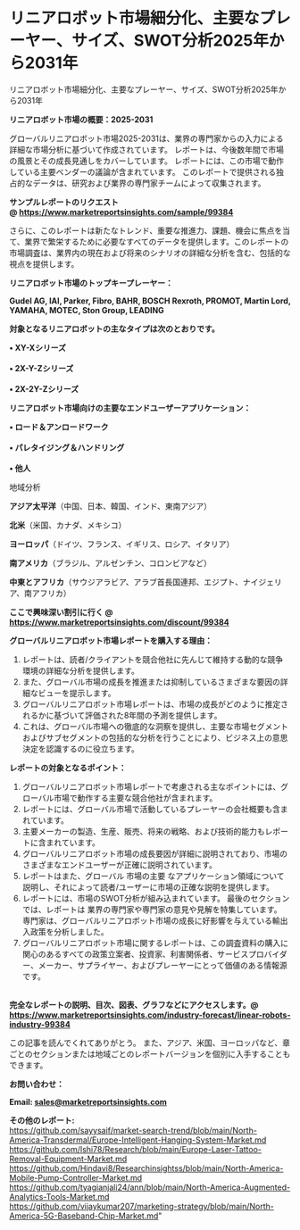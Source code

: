 # リニアロボット市場細分化、主要なプレーヤー、サイズ、SWOT分析2025年から2031年
リニアロボット市場細分化、主要なプレーヤー、サイズ、SWOT分析2025年から2031年


<strong><b>リニアロボット市場の概要：2025-2031</b></strong>

グローバルリニアロボット市場2025-2031は、業界の専門家からの入力による詳細な市場分析に基づいて作成されています。 レポートは、今後数年間で市場の風景とその成長見通しをカバーしています。 レポートには、この市場で動作している主要ベンダーの議論が含まれています。 このレポートで提供される独占的なデータは、研究および業界の専門家チームによって収集されます。

<strong>サンプルレポートのリクエスト @ <a href=https://www.marketreportsinsights.com/sample/99384>https://www.marketreportsinsights.com/sample/99384</a></strong>

さらに、このレポートは新たなトレンド、重要な推進力、課題、機会に焦点を当て、業界で繁栄するために必要なすべてのデータを提供します。このレポートの市場調査は、業界内の現在および将来のシナリオの詳細な分析を含む、包括的な視点を提供します。

<strong>リニアロボット市場のトップキープレーヤー：</strong>

<strong>Gudel AG, IAI, Parker, Fibro, BAHR, BOSCH Rexroth, PROMOT, Martin Lord, YAMAHA, MOTEC, Ston Group, LEADING</strong>

<strong><b>対象となるリニアロボットの主なタイプは次のとおりです。</b></strong>

<strong>• XY-Xシリーズ<br><br>• 2X-Y-Zシリーズ<br><br>• 2X-2Y-Zシリーズ</strong>

<strong><b>リニアロボット市場向けの主要なエンドユーザーアプリケーション：</b></strong>

<strong>• ロード＆アンロードワーク<br><br>• パレタイジング＆ハンドリング<br><br>• 他人</strong>

 地域分析

<strong><b>アジア太平洋</b></strong>（中国、日本、韓国、インド、東南アジア）

<strong><b>北米</b></strong>（米国、カナダ、メキシコ）

<strong><b>ヨーロッパ</b></strong>（ドイツ、フランス、イギリス、ロシア、イタリア）

<strong><b>南アメリカ</b></strong>（ブラジル、アルゼンチン、コロンビアなど）

<strong><b>中東とアフリカ</b></strong>（サウジアラビア、アラブ首長国連邦、エジプト、ナイジェリア、南アフリカ）

<strong>ここで興味深い割引に行く @ <a href=https://www.marketreportsinsights.com/discount/99384>https://www.marketreportsinsights.com/discount/99384</a></strong>

<strong><b>グローバルリニアロボット市場レポートを購入する理由：</b></strong>
<ol>
  <li>レポートは、読者/クライアントを競合他社に先んじて維持する動的な競争環境の詳細な分析を提供します。</li>
  <li>また、グローバル市場の成長を推進または抑制しているさまざまな要因の詳細なビューを提示します。</li>
  <li>グローバルリニアロボット市場レポートは、市場の成長がどのように推定されるかに基づいて評価された8年間の予測を提供します。</li>
  <li>これは、グローバル市場への徹底的な洞察を提供し、主要な市場セグメントおよびサブセグメントの包括的な分析を行うことにより、ビジネス上の意思決定を認識するのに役立ちます。</li>
</ol>
<strong><b>レポートの対象となるポイント：</b></strong>
<ol>
  <li>グローバルリニアロボット市場レポートで考慮される主なポイントには、グローバル市場で動作する主要な競合他社が含まれます。</li>
  <li>レポートには、グローバル市場で活動しているプレーヤーの会社概要も含まれています。</li>
  <li>主要メーカーの製造、生産、販売、将来の戦略、および技術的能力もレポートに含まれています。</li>
  <li>グローバルリニアロボット市場の成長要因が詳細に説明されており、市場のさまざまなエンドユーザーが正確に説明されています。</li>
  <li>レポートはまた、グローバル 市場の主要 なアプリケーション領域について説明し、それによって読者/ユーザーに市場の正確な説明を提供します。</li>
  <li>レポートには、市場のSWOT分析が組み込まれています。 最後のセクションでは、レポートは 業界の専門家や専門家の意見や見解を特集しています。 専門家は、グローバルリニアロボット市場の成長に好影響を与えている輸出入政策を分析しました。</li>
  <li>グローバルリニアロボット市場に関するレポートは、この調査資料の購入に関心のあるすべての政策立案者、投資家、利害関係者、サービスプロバイダー、メーカー、サプライヤー、およびプレーヤーにとって価値のある情報源です。</li>
</ol><br>
<strong>完全なレポートの説明、目次、図表、グラフなどにアクセスします。@ <a href=https://www.marketreportsinsights.com/industry-forecast/linear-robots-industry-99384>https://www.marketreportsinsights.com/industry-forecast/linear-robots-industry-99384</a></strong>

この記事を読んでくれてありがとう。 また、アジア、米国、ヨーロッパなど、章ごとのセクションまたは地域ごとのレポートバージョンを個別に入手することもできます。

<strong><b>お問い合わせ：</b></strong>

<strong>Email: </strong><a href=mailto:sales@marketreportsinsights.com><strong>sales@marketreportsinsights.com</strong></a>

<strong>その他のレポート:</strong>
<br>
<a href=https://github.com/sayysaif/market-search-trend/blob/main/North-America-Transdermal/Europe-Intelligent-Hanging-System-Market.md>https://github.com/sayysaif/market-search-trend/blob/main/North-America-Transdermal/Europe-Intelligent-Hanging-System-Market.md</a>
<br>
<a href=https://github.com/Ishi78/Research/blob/main/Europe-Laser-Tattoo-Removal-Equipment-Market.md>https://github.com/Ishi78/Research/blob/main/Europe-Laser-Tattoo-Removal-Equipment-Market.md</a>
<br>
<a href=https://github.com/Hindavi8/Researchinsightss/blob/main/North-America-Mobile-Pump-Controller-Market.md>https://github.com/Hindavi8/Researchinsightss/blob/main/North-America-Mobile-Pump-Controller-Market.md</a>
<br>
<a href=https://github.com/tyagianjali24/ann/blob/main/North-America-Augmented-Analytics-Tools-Market.md>https://github.com/tyagianjali24/ann/blob/main/North-America-Augmented-Analytics-Tools-Market.md</a>
<br>
<a href=https://github.com/vijaykumar207/marketing-strategy/blob/main/North-America-5G-Baseband-Chip-Market.md>https://github.com/vijaykumar207/marketing-strategy/blob/main/North-America-5G-Baseband-Chip-Market.md</a>"
